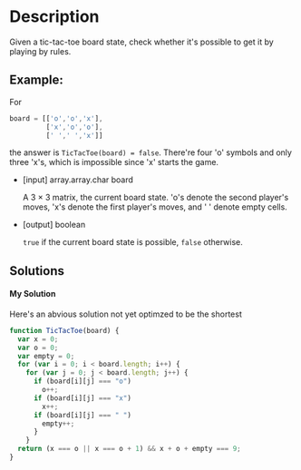 # Description

Given a tic-tac-toe board state, check whether it's possible to get it by playing by rules.

## Example:

For

```javascript
board = [['o','o','x'],
         ['x','o','o'],
         [' ',' ','x']]
```

the answer is `TicTacToe(board) = false`.
There're four 'o' symbols and only three 'x's, which is impossible since 'x' starts the game.

-   [input] array.array.char board

    A 3 × 3 matrix, the current board state. 'o's denote the second player's moves, 'x's denote the first player's moves, and ' ' denote empty cells.

-   [output] boolean

    `true` if the current board state is possible, `false` otherwise.

## Solutions

#### My Solution

Here's an abvious solution not yet optimzed to be the shortest

```javascript
function TicTacToe(board) {
  var x = 0;
  var o = 0;
  var empty = 0;
  for (var i = 0; i < board.length; i++) {
    for (var j = 0; j < board.length; j++) {
      if (board[i][j] === "o")
        o++;
      if (board[i][j] === "x")
        x++;
      if (board[i][j] === " ")
        empty++;
      }
    }
  return (x === o || x === o + 1) && x + o + empty === 9;
}
```
